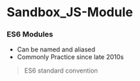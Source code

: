 # Sandbox_JS-Module

### ES6 Modules
- Can be named and aliased
- Commonly Practice since late 2010s

> ES6 standard convention
